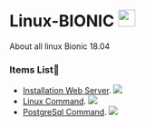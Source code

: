 # Linux-BIONIC <img src="https://raw.githubusercontent.com/MartinHeinz/MartinHeinz/master/wave.gif" width="30px">
About all linux Bionic 18.04

### Items List👻
   - [Installation Web Server](Install-WebService.md). ![](https://img.shields.io/badge/OS-LINUX-informational?style=flat&logo=<LOGO_NAME>&logoColor=white&color=2bbc8a)
   - [Linux Command](Linux-Ubuntu.md). ![](https://img.shields.io/badge/OS-LINUX-informational?style=flat&logo=<LOGO_NAME>&logoColor=white&color=2bbc8a)
   - [PostgreSql Command](PostgreSql.md). ![](https://img.shields.io/badge/DATABASE-POSTGRESQL-informational?style=flat&logo=data:image/svg%2bxml;base64,<BASE64_DATA>)


